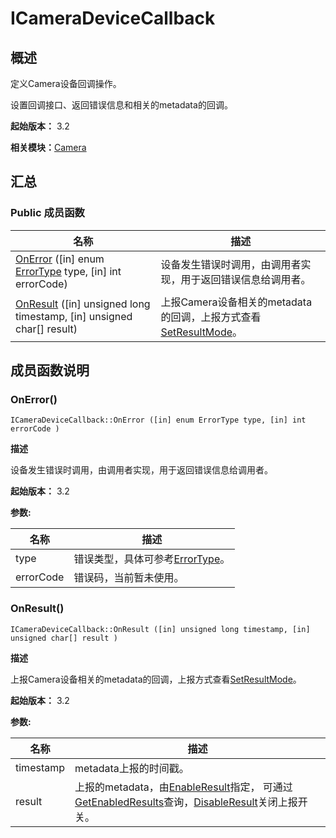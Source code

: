 # ICameraDeviceCallback


## 概述

定义Camera设备回调操作。

设置回调接口、返回错误信息和相关的metadata的回调。

**起始版本：** 3.2

**相关模块：**[Camera](_camera_v10.md)


## 汇总


### Public 成员函数

| 名称 | 描述 | 
| -------- | -------- |
| [OnError](#onerror) ([in] enum [ErrorType](_camera_v10.md#errortype) type, [in] int errorCode) | 设备发生错误时调用，由调用者实现，用于返回错误信息给调用者。 | 
| [OnResult](#onresult) ([in] unsigned long timestamp, [in] unsigned char[] result) | 上报Camera设备相关的metadata的回调，上报方式查看[SetResultMode](interface_i_camera_device_v10.md#setresultmode)。 | 


## 成员函数说明


### OnError()

```
ICameraDeviceCallback::OnError ([in] enum ErrorType type, [in] int errorCode )
```

**描述**

设备发生错误时调用，由调用者实现，用于返回错误信息给调用者。

**起始版本：** 3.2

**参数:**

| 名称 | 描述 | 
| -------- | -------- |
| type | 错误类型，具体可参考[ErrorType](_camera_v10.md#errortype)。 | 
| errorCode | 错误码，当前暂未使用。 | 


### OnResult()

```
ICameraDeviceCallback::OnResult ([in] unsigned long timestamp, [in] unsigned char[] result )
```

**描述**

上报Camera设备相关的metadata的回调，上报方式查看[SetResultMode](interface_i_camera_device_v10.md#setresultmode)。

**起始版本：** 3.2

**参数:**

| 名称 | 描述 | 
| -------- | -------- |
| timestamp | metadata上报的时间戳。 | 
| result | 上报的metadata，由[EnableResult](interface_i_camera_device_v10.md#enableresult)指定， 可通过[GetEnabledResults](interface_i_camera_device_v10.md#getenabledresults)查询，[DisableResult](interface_i_camera_device_v10.md#disableresult)关闭上报开关。 | 
